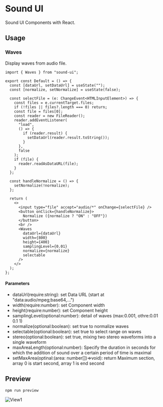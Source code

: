 # Sound UI

Sound UI Components with React.

## Usage

### Waves

Display waves from audio file.

```
import { Waves } from "sound-ui";

export const Default = () => {
  const [dataUrl, setDataUrl] = useState("");
  const [normalize, setNormalize] = useState(false);

  const selectFile = (e: ChangeEvent<HTMLInputElement>) => {
    const files = e.currentTarget.files;
    if (!files || files?.length === 0) return;
    const file = files[0];
    const reader = new FileReader();
    reader.addEventListener(
      "load",
      () => {
        if (reader.result) {
          setDataUrl(reader.result.toString());
        }
      },
      false
    );
    if (file) {
      reader.readAsDataURL(file);
    }
  };

  const handleNormalize = () => {
    setNormalize(!normalize);
  };

  return (
    <>
      <input type="file" accept="audio/*" onChange={selectFile} />
      <button onClick={handleNormalize}>
        Normalize ({normalize ? "ON" : "OFF"})
      </button>
      <br />
      <Waves
        dataUrl={dataUrl}
        width={800}
        height={400}
        samplingLevel={0.01}
        normalize={normalize}
        selectable
      />
    </>
  );
};
```

#### Parameters

- dataUrl(require:string): set Data URL (start at "data:audio/mpeg;base64,...")
- width(require:number): set Component width
- height(require:number): set Component height
- samplingLevel(optional:number): detail of waves (max:0.001, othre:0.01 0.1 1)
- normalize(optional:boolean): set true to normalize waves
- selectable(optional:boolean): set true to select range on waves
- stereo(optional:boolean): set true, mixing two stereo waveforms into a single waveform
- maxAreaLength(optional:number): Specify the duration in seconds for which the addition of sound over a certain period of time is maximal
- setMaxArea(optinal:(area: number[])=>void): return Maximum section, array 0 is start second, array 1 is end second

## Preview

```
npm run preview
```

![View1](https://user-images.githubusercontent.com/103025781/211580349-fc17c7eb-d4e2-42e2-a78b-b0ed19369657.png)
